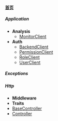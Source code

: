 
#### [首页](?file=home-首页)

##### Application
- **Analysis**
    - [MonitorClient](?file=001-Application/01-Analysis/01-MonitorClient "MonitorClient")
- **Auth**
    - [BackendClient](?file=001-Application/02-Auth/01-BackendClient "BackendClient")
    - [PermissionClient](?file=001-Application/02-Auth/02-PermissionClient "PermissionClient")
    - [RoleClient](?file=001-Application/02-Auth/03-RoleClient "RoleClient")
    - [UserClient](?file=001-Application/02-Auth/04-UserClient "UserClient")

##### Exceptions

##### Http
- **Middleware**
- **Traits**
- [BaseController](?file=003-Http/003-BaseController "BaseController")
- [Controller](?file=003-Http/004-Controller "Controller")
